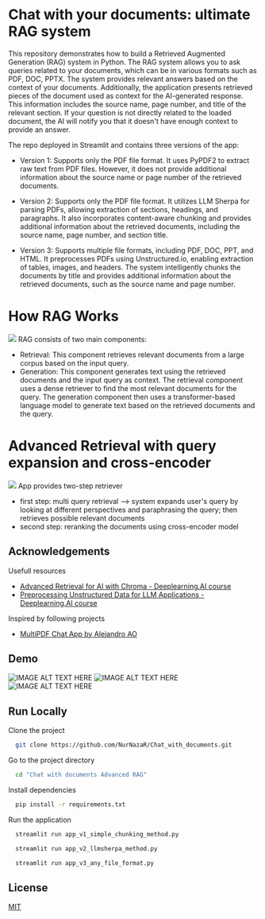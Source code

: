 
# Chat with your documents: ultimate RAG system

This repository demonstrates how to build a Retrieved Augmented Generation (RAG) system in Python. The RAG system allows you to ask queries related to your documents, which can be in various formats such as PDF, DOC, PPTX. The system provides relevant answers based on the context of your documents. Additionally, the application presents retrieved pieces of the document used as context for the AI-generated response. This information includes the source name, page number, and title of the relevant section. If your question is not directly related to the loaded document, the AI will notify you that it doesn't have enough context to provide an answer.



The repo deployed in Streamlit and contains three versions of the app:
* Version 1: Supports only the PDF file format. It uses PyPDF2 to extract raw text from PDF files. However, it does not provide additional information about the source name or page number of the retrieved documents.

* Version 2: Supports only the PDF file format. It utilizes LLM Sherpa for parsing PDFs, allowing extraction of sections, headings, and paragraphs. It also incorporates content-aware chunking and provides additional information about the retrieved documents, including the source name, page number, and section title.

* Version 3: Supports multiple file formats, including PDF, DOC, PPT, and HTML. It preprocesses PDFs using Unstructured.io, enabling extraction of tables, images, and headers. The system intelligently chunks the documents by title and provides additional information about the retrieved documents, such as the source name and page number.
# How RAG Works
![](https://miro.medium.com/v2/resize:fit:1200/1*kSkeaXRvRzbJ9SrFZaMoOg.png)
RAG consists of two main components:

* Retrieval: This component retrieves relevant documents from a large corpus based on the input query.
* Generation: This component generates text using the retrieved documents and the input query as context.
The retrieval component uses a dense retriever to find the most relevant documents for the query. The generation component then uses a transformer-based language model to generate text based on the retrieved documents and the query. 

# Advanced Retrieval with query expansion and cross-encoder
 ![](https://miro.medium.com/v2/resize:fit:1400/1*i0BXxkKW1IKVghHtcmKqQQ.png)
App provides two-step retriever
* first step: multi query retrieval --> system expands user's query by looking at different perspectives and paraphrasing the query; then retrieves possible relevant documents
* second step: reranking the documents using cross-encoder model
## Acknowledgements

Usefull resources
* [Advanced Retrieval for AI with Chroma - Deeplearning.AI course][1]
* [Preprocessing Unstructured Data for LLM Applications - Deeplearning.AI course][2]

Inspired by following projects
* [MultiPDF Chat App by Alejandro AO][3]

[1]: https://learn.deeplearning.ai/courses/advanced-retrieval-for-ai/lesson/1/introduction 
[2]: https://learn.deeplearning.ai/courses/preprocessing-unstructured-data-for-llm-applications/lesson/1/introduction 
[3]: https://github.com/alejandro-ao/ask-multiple-pdfs/tree/main 

## Demo
![IMAGE ALT TEXT HERE](https://github.com/NurNazaR/Chat_with_documents/blob/main/img/image%20copy%202.png?raw=true)
![IMAGE ALT TEXT HERE](https://github.com/NurNazaR/Chat_with_documents/blob/main/img/image%20copy.png?raw=true)
![IMAGE ALT TEXT HERE](https://github.com/NurNazaR/Chat_with_documents/blob/main/img/image.png?raw=true)


## Run Locally

Clone the project

```bash
  git clone https://github.com/NurNazaR/Chat_with_documents.git 
```

Go to the project directory

```bash
  cd "Chat with documents Advanced RAG"
```

Install dependencies

```bash
  pip install -r requirements.txt
```

Run the application 

```bash
  streamlit run app_v1_simple_chunking_method.py 
```

```bash
  streamlit run app_v2_llmsherpa_method.py
```

```bash
  streamlit run app_v3_any_file_format.py
```


## License

[MIT](https://choosealicense.com/licenses/mit/)

